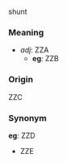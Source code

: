 shunt
### Meaning
+ _adj_: ZZA
    + __eg__: ZZB

### Origin

ZZC

### Synonym

__eg__: ZZD

+ ZZE


